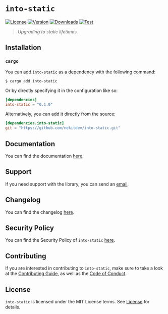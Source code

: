 # `into-static`

[![License][License Badge]][License]
[![Version][Version Badge]][Crate]
[![Downloads][Downloads Badge]][Crate]
[![Test][Test Badge]][Actions]

> *Upgrading to static lifetimes.*

## Installation

### `cargo`

You can add `into-static` as a dependency with the following command:

```console
$ cargo add into-static
```

Or by directly specifying it in the configuration like so:

```toml
[dependencies]
into-static = "0.1.0"
```

Alternatively, you can add it directly from the source:

```toml
[dependencies.into-static]
git = "https://github.com/nekitdev/into-static.git"
```

## Documentation

You can find the documentation [here][Documentation].

## Support

If you need support with the library, you can send an [email][Email].

## Changelog

You can find the changelog [here][Changelog].

## Security Policy

You can find the Security Policy of `into-static` [here][Security].

## Contributing

If you are interested in contributing to `into-static`, make sure to take a look at the
[Contributing Guide][Contributing Guide], as well as the [Code of Conduct][Code of Conduct].

## License

`into-static` is licensed under the MIT License terms. See [License][License] for details.

[Email]: mailto:support@nekit.dev

[Discord]: https://nekit.dev/chat

[Actions]: https://github.com/nekitdev/into-static/actions

[Changelog]: https://github.com/nekitdev/into-static/blob/main/CHANGELOG.md
[Code of Conduct]: https://github.com/nekitdev/into-static/blob/main/CODE_OF_CONDUCT.md
[Contributing Guide]: https://github.com/nekitdev/into-static/blob/main/CONTRIBUTING.md
[Security]: https://github.com/nekitdev/into-static/blob/main/SECURITY.md

[License]: https://github.com/nekitdev/into-static/blob/main/LICENSE

[Crate]: https://crates.io/crates/into-static
[Documentation]: https://docs.rs/into-static

[License Badge]: https://img.shields.io/crates/l/into-static
[Version Badge]: https://img.shields.io/crates/v/into-static
[Downloads Badge]: https://img.shields.io/crates/dr/into-static
[Test Badge]: https://github.com/nekitdev/into-static/workflows/test/badge.svg
